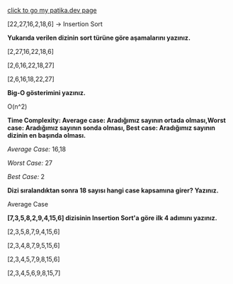 [click to go my patika.dev page](https://app.patika.dev/zynps)

[22,27,16,2,18,6] -> Insertion Sort

**Yukarıda verilen dizinin sort türüne göre aşamalarını yazınız.**

[2,27,16,22,18,6]

[2,6,16,22,18,27]

[2,6,16,18,22,27]

**Big-O gösterimini yazınız.**
 
 O(n^2)

 **Time Complexity: Average case: Aradığımız sayının ortada olması,Worst case: Aradığımız sayının sonda olması, Best case: Aradığımız sayının dizinin en başında olması.**

 *Average Case:* 16,18
 
 *Worst Case:* 27

 *Best Case:* 2

 **Dizi sıralandıktan sonra 18 sayısı hangi case kapsamına girer? Yazınız.**
 
 Average Case

**[7,3,5,8,2,9,4,15,6] dizisinin Insertion Sort'a göre ilk 4 adımını yazınız.**

[2,3,5,8,7,9,4,15,6]

[2,3,4,8,7,9,5,15,6]

[2,3,4,5,7,9,8,15,6]

[2,3,4,5,6,9,8,15,7]
